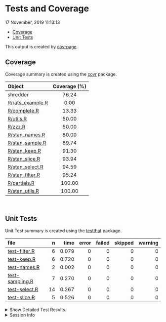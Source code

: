 Tests and Coverage
================
17 November, 2019 11:13:13

  - [Coverage](#coverage)
  - [Unit Tests](#unit-tests)

This output is created by
[covrpage](https://github.com/metrumresearchgroup/covrpage).

## Coverage

Coverage summary is created using the
[covr](https://github.com/r-lib/covr) package.

| Object                                   | Coverage (%) |
| :--------------------------------------- | :----------: |
| shredder                                 |    76.24     |
| [R/rats\_example.R](../R/rats_example.R) |     0.00     |
| [R/complete.R](../R/complete.R)          |    13.33     |
| [R/utils.R](../R/utils.R)                |    50.00     |
| [R/zzz.R](../R/zzz.R)                    |    50.00     |
| [R/stan\_names.R](../R/stan_names.R)     |    80.00     |
| [R/stan\_sample.R](../R/stan_sample.R)   |    89.74     |
| [R/stan\_keep.R](../R/stan_keep.R)       |    91.30     |
| [R/stan\_slice.R](../R/stan_slice.R)     |    93.94     |
| [R/stan\_select.R](../R/stan_select.R)   |    94.59     |
| [R/stan\_filter.R](../R/stan_filter.R)   |    95.24     |
| [R/partials.R](../R/partials.R)          |    100.00    |
| [R/stan\_utils.R](../R/stan_utils.R)     |    100.00    |

<br>

## Unit Tests

Unit Test summary is created using the
[testthat](https://github.com/r-lib/testthat)
package.

| file                                        |  n |  time | error | failed | skipped | warning |
| :------------------------------------------ | -: | ----: | ----: | -----: | ------: | ------: |
| [test-filter.R](testthat/test-filter.R)     |  6 | 0.079 |     0 |      0 |       0 |       0 |
| [test-keep.R](testthat/test-keep.R)         |  6 | 0.720 |     0 |      0 |       0 |       0 |
| [test-names.R](testthat/test-names.R)       |  2 | 0.002 |     0 |      0 |       0 |       0 |
| [test-sampling.R](testthat/test-sampling.R) |  7 | 0.270 |     0 |      0 |       0 |       0 |
| [test-select.R](testthat/test-select.R)     | 14 | 0.267 |     0 |      0 |       0 |       0 |
| [test-slice.R](testthat/test-slice.R)       |  5 | 0.526 |     0 |      0 |       0 |       0 |

<details closed>

<summary> Show Detailed Test Results
</summary>

| file                                            | context | test                               | status | n |  time |
| :---------------------------------------------- | :------ | :--------------------------------- | :----- | -: | ----: |
| [test-filter.R](testthat/test-filter.R#L9)      | filter  | filters: default                   | PASS   | 1 | 0.006 |
| [test-filter.R](testthat/test-filter.R#L14)     | filter  | filters: different chain           | PASS   | 1 | 0.040 |
| [test-filter.R](testthat/test-filter.R#L19)     | filter  | filters: indexed name              | PASS   | 1 | 0.022 |
| [test-filter.R](testthat/test-filter.R#L23)     | filter  | filters: no samples                | PASS   | 1 | 0.005 |
| [test-filter.R](testthat/test-filter.R#L27)     | filter  | filters: invalid pars              | PASS   | 1 | 0.003 |
| [test-filter.R](testthat/test-filter.R#L31)     | filter  | filters: invalid chain             | PASS   | 1 | 0.003 |
| [test-keep.R](testthat/test-keep.R#L8)          | keep    | keep: default                      | PASS   | 1 | 0.002 |
| [test-keep.R](testthat/test-keep.R#L13)         | keep    | keep: null                         | PASS   | 1 | 0.713 |
| [test-keep.R](testthat/test-keep.R#L18)         | keep    | keep: single                       | PASS   | 1 | 0.002 |
| [test-keep.R](testthat/test-keep.R#L23)         | keep    | keep: multiple                     | PASS   | 1 | 0.001 |
| [test-keep.R](testthat/test-keep.R#L28)         | keep    | keep: all                          | PASS   | 1 | 0.001 |
| [test-keep.R](testthat/test-keep.R#L32)         | keep    | keep: bad                          | PASS   | 1 | 0.001 |
| [test-names.R](testthat/test-names.R#L9)        | names   | names: default                     | PASS   | 1 | 0.001 |
| [test-names.R](testthat/test-names.R#L14)       | names   | names: expand                      | PASS   | 1 | 0.001 |
| [test-sampling.R](testthat/test-sampling.R#L10) | slicing | slice: default                     | PASS   | 1 | 0.206 |
| [test-sampling.R](testthat/test-sampling.R#L15) | slicing | slice: no warmup                   | PASS   | 1 | 0.026 |
| [test-sampling.R](testthat/test-sampling.R#L21) | slicing | slice: bad indexs                  | PASS   | 2 | 0.008 |
| [test-sampling.R](testthat/test-sampling.R#L32) | slicing | sample: sample\_n                  | PASS   | 1 | 0.006 |
| [test-sampling.R](testthat/test-sampling.R#L37) | slicing | sample: sample\_frac               | PASS   | 1 | 0.021 |
| [test-sampling.R](testthat/test-sampling.R#L42) | slicing | sample: no warmup                  | PASS   | 1 | 0.003 |
| [test-select.R](testthat/test-select.R#L6)      | select  | names: no pars                     | PASS   | 1 | 0.002 |
| [test-select.R](testthat/test-select.R#L11)     | select  | names: single par                  | PASS   | 1 | 0.032 |
| [test-select.R](testthat/test-select.R#L16)     | select  | names: multiple pars               | PASS   | 1 | 0.003 |
| [test-select.R](testthat/test-select.R#L21)     | select  | names: par index                   | PASS   | 1 | 0.002 |
| [test-select.R](testthat/test-select.R#L26)     | select  | names: character pars              | PASS   | 1 | 0.002 |
| [test-select.R](testthat/test-select.R#L33)     | select  | names: regex character pars        | PASS   | 1 | 0.003 |
| [test-select.R](testthat/test-select.R#L40)     | select  | names: remove summary              | PASS   | 1 | 0.211 |
| [test-select.R](testthat/test-select.R#L48)     | select  | partials: no pars                  | PASS   | 1 | 0.002 |
| [test-select.R](testthat/test-select.R#L53)     | select  | partials: starts\_with             | PASS   | 1 | 0.003 |
| [test-select.R](testthat/test-select.R#L58)     | select  | partials: ends\_with               | PASS   | 1 | 0.002 |
| [test-select.R](testthat/test-select.R#L63)     | select  | partials: starts\_contains         | PASS   | 1 | 0.002 |
| [test-select.R](testthat/test-select.R#L68)     | select  | partials: mixed                    | PASS   | 1 | 0.001 |
| [test-select.R](testthat/test-select.R#L73)     | select  | partials: par regex index          | PASS   | 1 | 0.001 |
| [test-select.R](testthat/test-select.R#L78)     | select  | partials: par regex multiple index | PASS   | 1 | 0.001 |
| [test-slice.R](testthat/test-slice.R#L7)        | slice   | slice: empty                       | PASS   | 1 | 0.514 |
| [test-slice.R](testthat/test-slice.R#L12)       | slice   | slice: single                      | PASS   | 1 | 0.004 |
| [test-slice.R](testthat/test-slice.R#L17)       | slice   | slice: single no warmup            | PASS   | 1 | 0.002 |
| [test-slice.R](testthat/test-slice.R#L22)       | slice   | slice: vector                      | PASS   | 1 | 0.003 |
| [test-slice.R](testthat/test-slice.R#L27)       | slice   | slice: reset permut                | PASS   | 1 | 0.003 |

</details>

<details>

<summary> Session Info </summary>

| Field    | Value                               |
| :------- | :---------------------------------- |
| Version  | R version 3.6.1 (2019-07-05)        |
| Platform | x86\_64-apple-darwin15.6.0 (64-bit) |
| Running  | macOS Mojave 10.14.5                |
| Language | en\_US                              |
| Timezone | America/New\_York                   |

| Package  | Version |
| :------- | :------ |
| testthat | 2.2.1   |
| covr     | 3.3.0   |
| covrpage | 0.0.70  |

</details>

<!--- Final Status : pass --->
